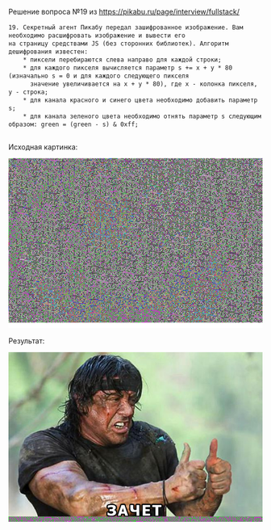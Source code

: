 Решение вопроса №19 из https://pikabu.ru/page/interview/fullstack/

    19. Секретный агент Пикабу передал зашифрованное изображение. Вам необходимо расшифровать изображение и вывести его
    на страницу средствами JS (без сторонних библиотек). Алгоритм дешифрования известен:
        * пиксели перебираются слева направо для каждой строки;
        * для каждого пикселя вычисляется параметр s += x + y * 80 (изначально s = 0 и для каждого следующего пикселя
          значение увеличивается на x + y * 80), где x - колонка пикселя, y - строка;
        * для канала красного и синего цвета необходимо добавить параметр s;
        * для канала зеленого цвета необходимо отнять параметр s следующим образом: green = (green - s) & 0xff;

##

Исходная картинка:

![](154800137443598227.png)

Результат:

![](result.png)

